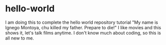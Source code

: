 # hello-world
I am doing this to complete the hello world repository tutorial
"My name is Ignego Montoya, chu killed my father. Prepare to die!"
I like movies and this shows it, let's talk films anytime. I don't know much 
about coding, so this is all new to me.

